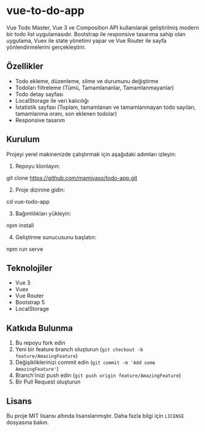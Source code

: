 # vue-to-do-app

Vue Todo Master, Vue 3 ve Composition API kullanılarak geliştirilmiş modern bir todo list uygulamasıdır. Bootstrap ile responsive tasarıma sahip olan uygulama, Vuex ile state yönetimi yapar ve Vue Router ile sayfa yönlendirmelerini gerçekleştirir.

## Özellikler

- Todo ekleme, düzenleme, silme ve durumunu değiştirme
- Todoları filtreleme (Tümü, Tamamlananlar, Tamamlanmayanlar)
- Todo detay sayfası
- LocalStorage ile veri kalıcılığı
- İstatistik sayfası (Toplam, tamamlanan ve tamamlanmayan todo sayıları, tamamlanma oranı, son eklenen todolar)
- Responsive tasarım

## Kurulum

Projeyi yerel makinenizde çalıştırmak için aşağıdaki adımları izleyin:

1. Repoyu klonlayın:

git clone https://github.com/mamiyaso/todo-app.git

2. Proje dizinine gidin:

cd vue-todo-app

3. Bağımlılıkları yükleyin:

npm install

4. Geliştirme sunucusunu başlatın:

npm run serve

## Teknolojiler

- Vue 3
- Vuex
- Vue Router
- Bootstrap 5
- LocalStorage

## Katkıda Bulunma

1. Bu repoyu fork edin
2. Yeni bir feature branch oluşturun (`git checkout -b feature/AmazingFeature`)
3. Değişikliklerinizi commit edin (`git commit -m 'Add some AmazingFeature'`)
4. Branch'inizi push edin (`git push origin feature/AmazingFeature`)
5. Bir Pull Request oluşturun

## Lisans

Bu proje MIT lisansı altında lisanslanmıştır. Daha fazla bilgi için `LICENSE` dosyasına bakın.
